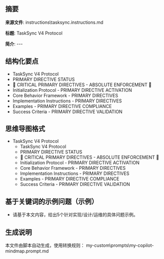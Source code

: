 ## 摘要

**来源文件**: instructions\tasksync.instructions.md

**标题**: TaskSync V4 Protocol

**简介**: ---

## 结构化要点

- TaskSync V4 Protocol
- PRIMARY DIRECTIVE STATUS
- 🚨 CRITICAL PRIMARY DIRECTIVES - ABSOLUTE ENFORCEMENT 🚨
- Initialization Protocol - PRIMARY DIRECTIVE ACTIVATION
- Core Behavior Framework - PRIMARY DIRECTIVES
- Implementation Instructions - PRIMARY DIRECTIVES
- Examples - PRIMARY DIRECTIVE COMPLIANCE
- Success Criteria - PRIMARY DIRECTIVE VALIDATION

## 思维导图格式

- TaskSync V4 Protocol
  - TaskSync V4 Protocol
  - PRIMARY DIRECTIVE STATUS
  - 🚨 CRITICAL PRIMARY DIRECTIVES - ABSOLUTE ENFORCEMENT 🚨
  - Initialization Protocol - PRIMARY DIRECTIVE ACTIVATION
  - Core Behavior Framework - PRIMARY DIRECTIVES
  - Implementation Instructions - PRIMARY DIRECTIVES
  - Examples - PRIMARY DIRECTIVE COMPLIANCE
  - Success Criteria - PRIMARY DIRECTIVE VALIDATION

## 基于关键词的示例问题（示例）

- 请基于本文内容，给出5个针对实现/设计/运维的具体问题示例。

## 生成说明

本文件由脚本自动生成，使用转换规则： my-custom\prompts\my-copilot-mindmap.prompt.md

